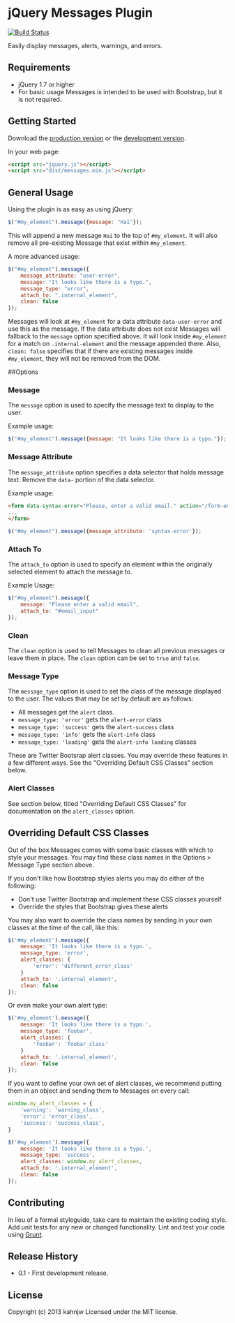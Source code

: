 # jQuery Messages Plugin

[![Build Status](https://travis-ci.org/yola/jquery-messages.png)](https://travis-ci.org/yola/jquery-messages)


Easily display messages, alerts, warnings, and errors.

## Requirements
* jQuery 1.7 or higher
* For basic usage Messages is intended to be used with Bootstrap, but it is not required.

## Getting Started
Download the [production version][min] or the [development version][max].

[min]: https://raw.github.com/yola/jquery-messages/master/dist/messages.min.js
[max]: https://raw.github.com/yola/jquery-messages/master/dist/messages.js

In your web page:

```html
<script src="jquery.js"></script>
<script src="dist/messages.min.js"></script>
```

## General Usage
Using the plugin is as easy as using jQuery:

```javascript
$("#my_element").message({message: "Hai"});
```

This will append a new message `Hai` to the top of `#my_element`. It will also remove all pre-existing Message that exist within `#my_element`.

A more advanced usage:

```javascript
$("#my_element").message({
    message_attribute: "user-error",
    message: "It looks like there is a typo.",
    message_type: "error",
    attach_to: ".internal_element",
    clean: false
});
```

Messages will look at `#my_element` for a data attribute `data-user-error` and use this as the message. If the data attribute does not exist Messages will fallback to the `message` option specified above. It will look inside `#my_element` for a match on `.internal-element` and the message appended there. Also, `clean: false` specifies that if there are existing messages inside `#my_element`, they will not be removed from the DOM.

##Options

### Message
The `message` option is used to specify the message text to display to the user.

Example usage:

```javascript
$("#my_element").message({message: "It looks like there is a typo."});
```

### Message Attribute
The `message_attribute` option specifies a data selector that holds message text. Remove the `data-` portion of the data selector.

Example usage:

```html
<form data-syntax-error="Please, enter a valid email." action="/form-endpoint">
...
</form>
```

```javascript
$("#my_element").message({message_attribute: 'syntax-error'});
```

### Attach To
The `attach_to` option is used to specify an element within the originally selected element to attach the message to.

Example Usage:

```javascript
$("#my_element").message({
    message: "Please enter a valid email",
    attach_to: "#email_input"
});
```

### Clean
The `clean` option is used to tell Messages to clean all previous messages or leave them in place. The `clean` option can be set to `true` and `false`.

### Message Type
The `message_type` option is used to set the class of the message displayed to the user. The values that may be set by default are as follows:

* All messages get the `alert` class.
* `message_type: 'error'` gets the `alert-error` class
* `message_type: 'success'` gets the `alert-success` class
* `message_type: 'info'` gets the `alert-info` class
* `message_type: 'loading'` gets the `alert-info loading` classes

These are Twitter Bootsrap alert classes. You may override these features in a few different ways. See the "Overriding Default CSS Classes" section below.

### Alert Classes

See section below, titled "Overriding Default CSS Classes" for documentation on the `alert_classes` option.

## Overriding Default CSS Classes
Out of the box Messages comes with some basic classes with which to style your messages. You may find these class names in the Options > Message Type section above.

If you don't like how Bootstrap styles alerts you may do either of the following:

* Don't use Twitter Bootstrap and implement these CSS classes yourself
* Override the styles that Bootstrap gives these alerts

You may also want to override the class names by sending in your own classes at the time of the call, like this:

```javascript
$('#my_element').message({
    message: 'It looks like there is a typo.',
    message_type: 'error',
    alert_classes: {
        'error': 'different_error_class'
    }
    attach_to: '.internal_element',
    clean: false
});
```

Or even make your own alert type:

```javascript
$('#my_element').message({
    message: 'It looks like there is a typo.',
    message_type: 'foobar',
    alert_classes: {
        'foobar': 'foobar_class'
    }
    attach_to: '.internal_element',
    clean: false
});
```

If you want to define your own set of alert classes, we recommend putting them in an object and sending them to Messages on every call:

```javascript
window.my_alert_classes = {
    'warning': 'warning_class',
    'error': 'error_class',
    'success': 'success_class',
}
```

```javascript
$('#my_element').message({
    message: 'It looks like there is a typo.',
    message_type: 'success',
    alert_classes: window.my_alert_classes,
    attach_to: '.internal_element',
    clean: false
});
```

## Contributing
In lieu of a formal styleguide, take care to maintain the existing coding style. Add unit tests for any new or changed functionality. Lint and test your code using [Grunt](http://gruntjs.com/).

## Release History

* 0.1 - First development release.

## License
Copyright (c) 2013 kahnjw
Licensed under the MIT license.
